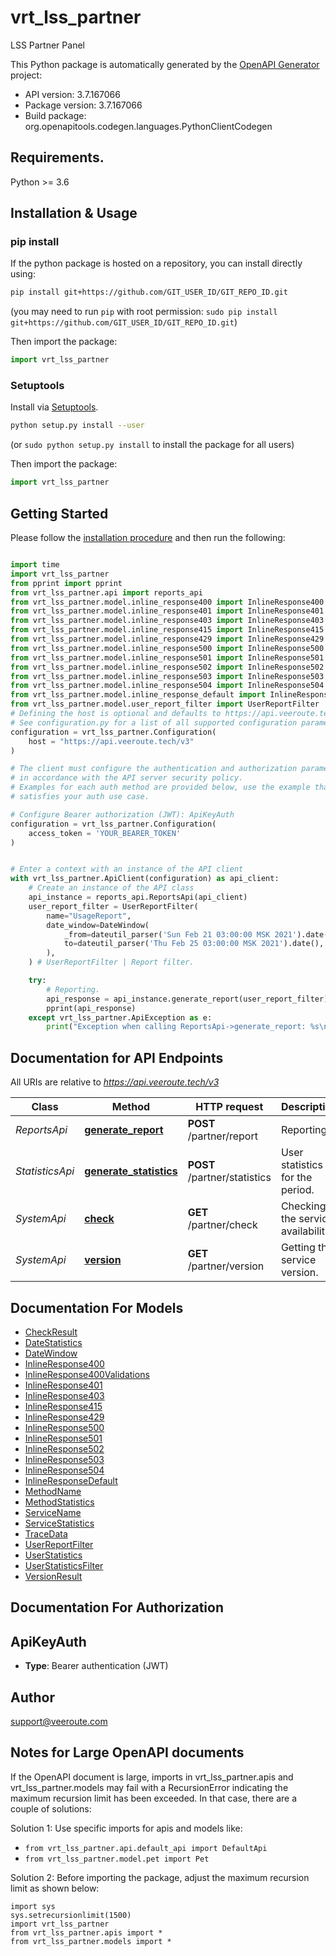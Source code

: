 # vrt_lss_partner
LSS Partner Panel

This Python package is automatically generated by the [OpenAPI Generator](https://openapi-generator.tech) project:

- API version: 3.7.167066
- Package version: 3.7.167066
- Build package: org.openapitools.codegen.languages.PythonClientCodegen

## Requirements.

Python >= 3.6

## Installation & Usage
### pip install

If the python package is hosted on a repository, you can install directly using:

```sh
pip install git+https://github.com/GIT_USER_ID/GIT_REPO_ID.git
```
(you may need to run `pip` with root permission: `sudo pip install git+https://github.com/GIT_USER_ID/GIT_REPO_ID.git`)

Then import the package:
```python
import vrt_lss_partner
```

### Setuptools

Install via [Setuptools](http://pypi.python.org/pypi/setuptools).

```sh
python setup.py install --user
```
(or `sudo python setup.py install` to install the package for all users)

Then import the package:
```python
import vrt_lss_partner
```

## Getting Started

Please follow the [installation procedure](#installation--usage) and then run the following:

```python

import time
import vrt_lss_partner
from pprint import pprint
from vrt_lss_partner.api import reports_api
from vrt_lss_partner.model.inline_response400 import InlineResponse400
from vrt_lss_partner.model.inline_response401 import InlineResponse401
from vrt_lss_partner.model.inline_response403 import InlineResponse403
from vrt_lss_partner.model.inline_response415 import InlineResponse415
from vrt_lss_partner.model.inline_response429 import InlineResponse429
from vrt_lss_partner.model.inline_response500 import InlineResponse500
from vrt_lss_partner.model.inline_response501 import InlineResponse501
from vrt_lss_partner.model.inline_response502 import InlineResponse502
from vrt_lss_partner.model.inline_response503 import InlineResponse503
from vrt_lss_partner.model.inline_response504 import InlineResponse504
from vrt_lss_partner.model.inline_response_default import InlineResponseDefault
from vrt_lss_partner.model.user_report_filter import UserReportFilter
# Defining the host is optional and defaults to https://api.veeroute.tech/v3
# See configuration.py for a list of all supported configuration parameters.
configuration = vrt_lss_partner.Configuration(
    host = "https://api.veeroute.tech/v3"
)

# The client must configure the authentication and authorization parameters
# in accordance with the API server security policy.
# Examples for each auth method are provided below, use the example that
# satisfies your auth use case.

# Configure Bearer authorization (JWT): ApiKeyAuth
configuration = vrt_lss_partner.Configuration(
    access_token = 'YOUR_BEARER_TOKEN'
)


# Enter a context with an instance of the API client
with vrt_lss_partner.ApiClient(configuration) as api_client:
    # Create an instance of the API class
    api_instance = reports_api.ReportsApi(api_client)
    user_report_filter = UserReportFilter(
        name="UsageReport",
        date_window=DateWindow(
            _from=dateutil_parser('Sun Feb 21 03:00:00 MSK 2021').date(),
            to=dateutil_parser('Thu Feb 25 03:00:00 MSK 2021').date(),
        ),
    ) # UserReportFilter | Report filter.

    try:
        # Reporting.
        api_response = api_instance.generate_report(user_report_filter)
        pprint(api_response)
    except vrt_lss_partner.ApiException as e:
        print("Exception when calling ReportsApi->generate_report: %s\n" % e)
```

## Documentation for API Endpoints

All URIs are relative to *https://api.veeroute.tech/v3*

Class | Method | HTTP request | Description
------------ | ------------- | ------------- | -------------
*ReportsApi* | [**generate_report**](docs/ReportsApi.md#generate_report) | **POST** /partner/report | Reporting.
*StatisticsApi* | [**generate_statistics**](docs/StatisticsApi.md#generate_statistics) | **POST** /partner/statistics | User statistics for the period.
*SystemApi* | [**check**](docs/SystemApi.md#check) | **GET** /partner/check | Checking the service availability.
*SystemApi* | [**version**](docs/SystemApi.md#version) | **GET** /partner/version | Getting the service version.


## Documentation For Models

 - [CheckResult](docs/CheckResult.md)
 - [DateStatistics](docs/DateStatistics.md)
 - [DateWindow](docs/DateWindow.md)
 - [InlineResponse400](docs/InlineResponse400.md)
 - [InlineResponse400Validations](docs/InlineResponse400Validations.md)
 - [InlineResponse401](docs/InlineResponse401.md)
 - [InlineResponse403](docs/InlineResponse403.md)
 - [InlineResponse415](docs/InlineResponse415.md)
 - [InlineResponse429](docs/InlineResponse429.md)
 - [InlineResponse500](docs/InlineResponse500.md)
 - [InlineResponse501](docs/InlineResponse501.md)
 - [InlineResponse502](docs/InlineResponse502.md)
 - [InlineResponse503](docs/InlineResponse503.md)
 - [InlineResponse504](docs/InlineResponse504.md)
 - [InlineResponseDefault](docs/InlineResponseDefault.md)
 - [MethodName](docs/MethodName.md)
 - [MethodStatistics](docs/MethodStatistics.md)
 - [ServiceName](docs/ServiceName.md)
 - [ServiceStatistics](docs/ServiceStatistics.md)
 - [TraceData](docs/TraceData.md)
 - [UserReportFilter](docs/UserReportFilter.md)
 - [UserStatistics](docs/UserStatistics.md)
 - [UserStatisticsFilter](docs/UserStatisticsFilter.md)
 - [VersionResult](docs/VersionResult.md)


## Documentation For Authorization


## ApiKeyAuth

- **Type**: Bearer authentication (JWT)


## Author

support@veeroute.com


## Notes for Large OpenAPI documents
If the OpenAPI document is large, imports in vrt_lss_partner.apis and vrt_lss_partner.models may fail with a
RecursionError indicating the maximum recursion limit has been exceeded. In that case, there are a couple of solutions:

Solution 1:
Use specific imports for apis and models like:
- `from vrt_lss_partner.api.default_api import DefaultApi`
- `from vrt_lss_partner.model.pet import Pet`

Solution 2:
Before importing the package, adjust the maximum recursion limit as shown below:
```
import sys
sys.setrecursionlimit(1500)
import vrt_lss_partner
from vrt_lss_partner.apis import *
from vrt_lss_partner.models import *
```

